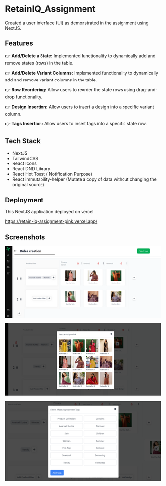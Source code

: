 # RetainIQ_Assignment
Created a user interface (UI) as demonstrated in the assignment using NextJS.

## Features

👉 **Add/Delete a State:**
Implemented functionality to dynamically add and remove states (rows) in the table.

👉 **Add/Delete Variant Columns:**
Implemented functionality to dynamically add and remove variant columns in the table.

👉 **Row Reordering:**
Allow users to reorder the state rows using drag-and-drop functionality.

👉 **Design Insertion:**
Allow users to insert a design into a specific variant column.

👉 **Tags Insertion:**
Allow users to insert tags into a specific state row.

## Tech Stack

* NextJS
* TailwindCSS
* React Icons
* React DND Library
* React Hot Toast ( Notification Purpose)
* React immutability-helper (Mutate a copy of data without changing the original source)

## Deployment

This NextJS application deployed on vercel

https://retain-iq-assignment-pink.vercel.app/

## Screenshots

![](/my-app/public/images/image.png)

![](/my-app/public/images/image-1.png)

![](/my-app/public/images/image-2.png)


